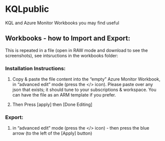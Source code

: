 # KQLpublic

KQL and Azure Monitor Workbooks you may find useful 


## Workbooks - how to Import and Export:

This is repeated in a file (open in RAW mode and download to see the screenshots), see intsructions in the workbooks folder:

### Installation Instructions:
 
1. Copy & paste the file content into the “empty” Azure Monitor Workbook, in “advanced edit” mode (press the </> icon).  Please paste over any json that exists; it should tune to your subscriptions & workspace.   You can have the file as an ARM template if you prefer.

2. Then Press [apply] then [Done Editing]

### Export:

1. in “advanced edit” mode (press the </> icon) - then press the blue arrow (to the left of the [Apply] button)
